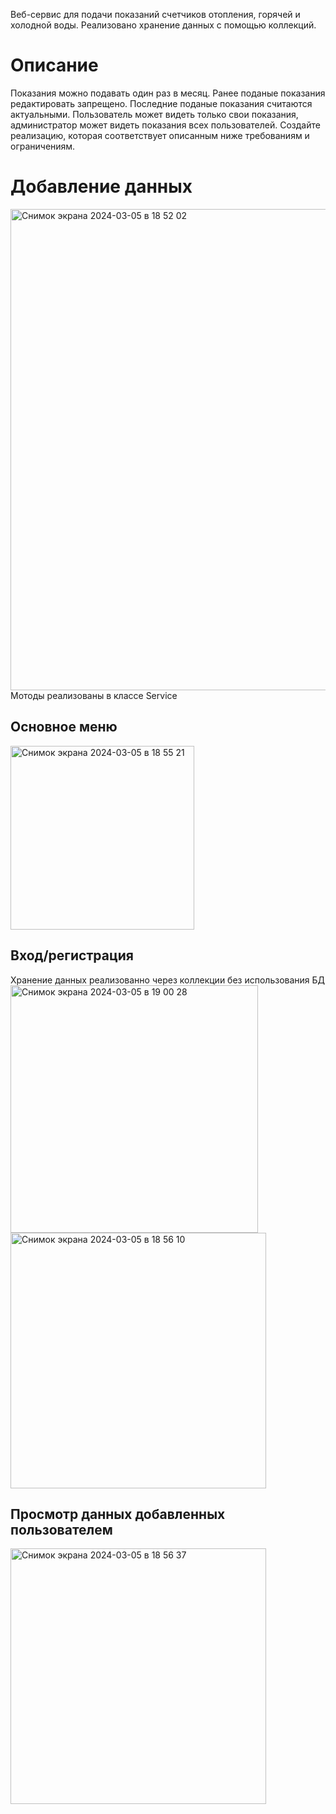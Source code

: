 Веб-сервис для подачи показаний счетчиков отопления, горячей и холодной воды. Реализовано хранение данных с помощью коллекций.
# Описание
Показания можно подавать один раз в месяц.
Ранее поданые показания редактировать запрещено.
Последние поданые показания считаются актуальными.
Пользователь может видеть только свои показания, администратор может видеть показания всех пользователей.
Создайте реализацию, которая соответствует описанным ниже требованиям и ограничениям.


<H1>Добавление данных</H1>
<img width="770" alt="Снимок экрана 2024-03-05 в 18 52 02" src="https://github.com/yaroslav775507/Monitoring-Sevice/assets/103926398/986b6df7-9fe0-4489-b5e3-106a82305b23">
Мотоды реализованы в классе Service
<h2>Основное меню</h2>
<img width="294" alt="Снимок экрана 2024-03-05 в 18 55 21" src="https://github.com/yaroslav775507/Monitoring-Sevice/assets/103926398/2e92a3d9-2883-4518-8ae4-c9a53a8cf8ac">
<h2>Вход/регистрация</h2>
Хранение данных реализованно через коллекции без использования БД
<br>
<img width="396" alt="Снимок экрана 2024-03-05 в 19 00 28" src="https://github.com/yaroslav775507/Monitoring-Sevice/assets/103926398/c29b90b3-6d15-4367-abfc-2b0f569688c4">
<img width="409" alt="Снимок экрана 2024-03-05 в 18 56 10" src="https://github.com/yaroslav775507/Monitoring-Sevice/assets/103926398/f38fd080-6e49-4ead-a14c-4eadce87508e">
<h2>Просмотр данных добавленных пользователем</h2>
<img width="409" alt="Снимок экрана 2024-03-05 в 18 56 37" src="https://github.com/yaroslav775507/Monitoring-Sevice/assets/103926398/08c9e755-3734-4924-b139-d66b06030dfc">

